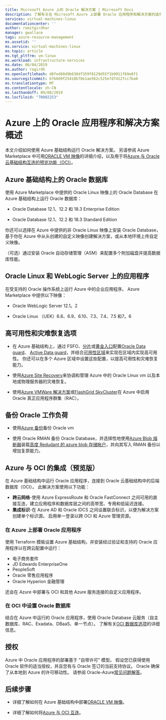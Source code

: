 ```yaml
---
title: Microsoft Azure 上的 Oracle 解决方案 | Microsoft Docs
description: 了解有关在 Microsoft Azure 上部署 Oracle 应用程序和解决方案的选项，包括完全在 Azure 基础结构上运行，或使用与 Oracle 云基础结构（OCI）之间的跨云连接。
services: virtual-machines-linux
documentationcenter: ''
author: romitgirdhar
manager: gwallace
tags: azure-resource-management
ms.assetid: ''
ms.service: virtual-machines-linux
ms.topic: article
ms.tgt_pltfrm: vm-linux
ms.workload: infrastructure-services
ms.date: 06/04/2019
ms.author: rogirdh
ms.openlocfilehash: d8fed68d9b830df359f8129d55f1b9911f69e8f1
ms.sourcegitcommit: b7b0d9f25418b78e1ae562c525e7d7412fcc7ba0
ms.translationtype: MT
ms.contentlocale: zh-CN
ms.lasthandoff: 09/08/2019
ms.locfileid: "70802253"
---
```

# <a name="overview-of-oracle-applications-and-solutions-on-azure"></a>Azure 上的 Oracle 应用程序和解决方案概述

本文介绍如何使用 Azure 基础结构运行 Oracle 解决方案。 另请参阅 Azure Marketplace 中可用[ORACLE VM 映像](oracle-vm-solutions.md)的详细介绍，以及用于将[Azure 与 Oracle 云基础结构互连的预览功能（OCI）](oracle-oci-overview.md)。

## <a name="oracle-databases-on-azure-infrastructure"></a>Azure 基础结构上的 Oracle 数据库

使用 Azure Marketplace 中提供的 Oracle Linux 映像上的 Oracle Database 在 Azure 基础结构上运行 Oracle 数据库：

* Oracle Database 12.1、12.2 和 18.3 Enterprise Edition 

* Oracle Database 12.1、12.2 和 18.3 Standard Edition 

你还可以选择在 Azure 中提供的非 Oracle Linux 映像上安装 Oracle Database，基于你在 Azure 中从头创建的自定义映像创建解决方案，或从本地环境上传自定义映像。

（可选）通过安装 Oracle 自动存储管理（ASM）来配置多个附加磁盘并提高数据库性能。

## <a name="applications-on-oracle-linux-and-weblogic-server"></a>Oracle Linux 和 WebLogic Server 上的应用程序

在受支持的 Oracle 操作系统上运行 Azure 中的企业应用程序。 Azure Marketplace 中提供以下映像：

* Oracle WebLogic Server 12.1。2

* Oracle Linux （UEK）6.8、6.9、6.10、7.3、7.4、7.5 和7。6

## <a name="high-availability-and-disaster-recovery-options"></a>高可用性和灾难恢复选项

* 在 Azure 基础结构上，通过 FSFO、[分片](https://docs.oracle.com/en/database/oracle/oracle-database/12.2/admin/sharding-overview.html)或[黄金入口](https://www.oracle.com/middleware/technologies/goldengate.html)配置[Oracle Data guard](https://docs.oracle.com/cd/B19306_01/server.102/b14239/concepts.htm#g1049956)、 [Active Data guard](https://docs.oracle.com/en/database/oracle/oracle-database/12.2/dgbkr/index.html)，并结合[可用性区域](../../../availability-zones/az-overview.md)来实现在区域内实现高可用性。 你还可以在多个 Azure 区域中设置这些配置，以提高可用性和灾难恢复能力。

* 使用[Azure Site Recovery](../../../site-recovery/site-recovery-overview.md)来协调和管理 Azure 中的 Oracle Linux vm 以及本地或物理服务器的灾难恢复。 

* 使用[Azure VMWare 解决方案](https://docs.azure.cloudsimple.com/oracle-rac/)或[FlashGrid SkyCluster](https://www.flashgrid.io/oracle-rac-in-azure/)在 Azure 中启用 Oracle 真正应用程序群集（RAC）。

## <a name="backup-oracle-workloads"></a>备份 Oracle 工作负荷

* 使用[Azure 备份](https://docs.microsoft.com/en-us/azure/backup/backup-overview)备份 Oracle vm

* 使用 Oracle RMAN 备份 Oracle Database，并选择性地使用[Azure Blob 熔断器](https://docs.microsoft.com/en-us/azure/storage/blobs/storage-how-to-mount-container-linux)装载[高度 Redudant 的 azure blob 存储帐户](https://docs.microsoft.com/en-us/azure/storage/common/storage-redundancy)，并向其写入 RMAN 备份以增加复原能力。

## <a name="integration-of-azure-with-oci-preview"></a>Azure 与 OCI 的集成（预览版）

在 Azure 基础结构中运行 Oracle 应用程序，连接到 Oracle 云基础结构中的后端数据库（OCI）。 此解决方案使用以下功能： 

* **跨云网络**-使用 Azure ExpressRoute 和 Oracle FastConnect 之间可用的直接互连，建立应用程序和数据库层之间的高带宽、专用和低延迟连接。
* **集成标识**-在 Azure AD 和 Oracle IDCS 之间设置联合标识，以便为解决方案创建单个标识源。 启用单一登录以跨 OCI 和 Azure 管理资源。

### <a name="deploy-oracle-applications-on-azure"></a>在 Azure 上部署 Oracle 应用程序

使用 Terraform 模板设置 Azure 基础结构，并安装经过验证和支持的 Oracle 应用程序以在跨云配置中运行：

* 电子商务套件
* JD Edwards EnterpriseOne
* PeopleSoft
* Oracle 零售应用程序
* Oracle Hyperion 金融管理

还会在 Azure 中部署与 OCI 和其他 Azure 服务连接的自定义应用程序。

### <a name="set-up-oracle-databases-in-oci"></a>在 OCI 中设置 Oracle 数据库

结合在 Azure 中运行的 Oracle 应用程序，使用 Oracle Database 云服务（自主数据库、RAC、Exadata、DBaaS、单一节点）。 了解有关[OCI 数据库选项](https://docs.cloud.oracle.com/iaas/Content/Database/Concepts/databaseoverview.htm)的详细信息。 
 

## <a name="licensing"></a>授权

Azure 中 Oracle 应用程序的部署基于 "自带许可" 模型。 假设您已获得使用 Oracle 软件的适当授权，并且您有与 Oracle 签订的当前支持协议。 Oracle 确保了从本地到 Azure 的许可移动性。 请参阅 Oracle-Azure[常见问题解答](https://www.oracle.com/cloud/technologies/oracle-azure-faq.html)。

## <a name="next-steps"></a>后续步骤

* 详细了解如何在 Azure 基础结构中部署[ORACLE VM 映像](oracle-vm-solutions.md)。

* 详细了解如何将[Azure 与 OCI 互连](oracle-oci-overview.md)。
